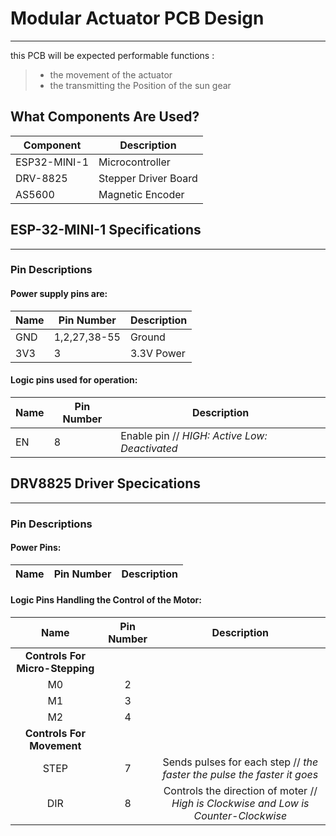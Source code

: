 # Modular Actuator PCB Design
---
 this PCB will be expected performable functions :

>- the movement of the actuator
>- the transmitting the Position of the sun gear

## What Components Are Used?

|Component     |Description                   |
|---------------|----------------------|
|ESP32-MINI-1| Microcontroller          |
|DRV-8825      | Stepper Driver Board|
|AS5600		 | Magnetic Encoder     |

## ESP-32-MINI-1 Specifications
---
### Pin Descriptions 

#### Power supply pins are:

|Name | Pin Number | Description|
|------|-------------|-------------|
|GND  |1,2,27,38-55|Ground        |
|3V3| 3| 3.3V Power|

#### Logic pins used for operation:

|Name | Pin Number | Description|
|------|-------------|-------------|
|EN|8| Enable pin // _HIGH: Active Low: Deactivated_|

## DRV8825 Driver Specications
---
### Pin Descriptions

#### Power Pins:
|Name | Pin Number | Description|
|:------:|:------------:|:-------------:|

#### Logic Pins Handling the Control of the Motor:

|Name | Pin Number | Description|
|:------:|:------------:|:-------------:|
| **Controls For Micro-Stepping** |
|M0 | 2|
|M1 | 3|
|M2 | 4|
| **Controls For Movement**|
|STEP|7| Sends pulses for each step // _the faster the pulse the faster it goes_| 
|DIR|8| Controls the direction of moter // _High is Clockwise and Low is Counter-Clockwise_ |


